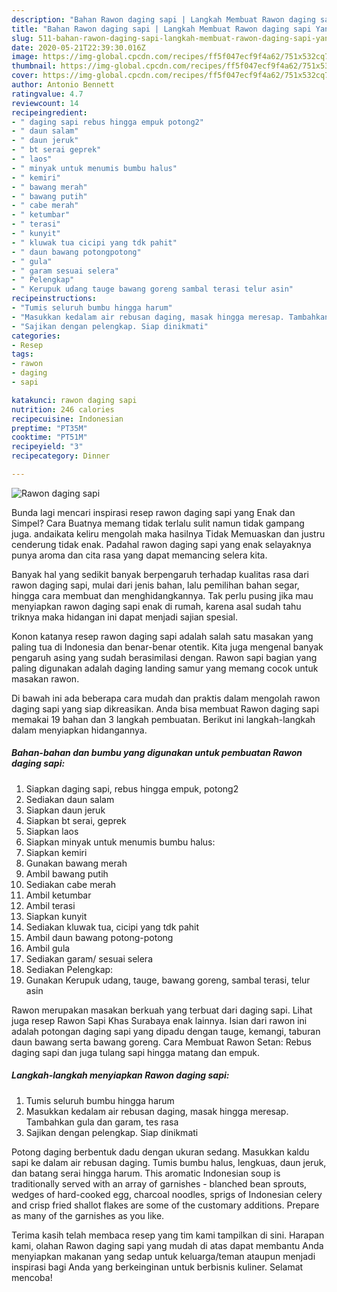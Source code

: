```yaml
---
description: "Bahan Rawon daging sapi | Langkah Membuat Rawon daging sapi Yang Enak Dan Lezat"
title: "Bahan Rawon daging sapi | Langkah Membuat Rawon daging sapi Yang Enak Dan Lezat"
slug: 511-bahan-rawon-daging-sapi-langkah-membuat-rawon-daging-sapi-yang-enak-dan-lezat
date: 2020-05-21T22:39:30.016Z
image: https://img-global.cpcdn.com/recipes/ff5f047ecf9f4a62/751x532cq70/rawon-daging-sapi-foto-resep-utama.jpg
thumbnail: https://img-global.cpcdn.com/recipes/ff5f047ecf9f4a62/751x532cq70/rawon-daging-sapi-foto-resep-utama.jpg
cover: https://img-global.cpcdn.com/recipes/ff5f047ecf9f4a62/751x532cq70/rawon-daging-sapi-foto-resep-utama.jpg
author: Antonio Bennett
ratingvalue: 4.7
reviewcount: 14
recipeingredient:
- " daging sapi rebus hingga empuk potong2"
- " daun salam"
- " daun jeruk"
- " bt serai geprek"
- " laos"
- " minyak untuk menumis bumbu halus"
- " kemiri"
- " bawang merah"
- " bawang putih"
- " cabe merah"
- " ketumbar"
- " terasi"
- " kunyit"
- " kluwak tua cicipi yang tdk pahit"
- " daun bawang potongpotong"
- " gula"
- " garam sesuai selera"
- " Pelengkap"
- " Kerupuk udang tauge bawang goreng sambal terasi telur asin"
recipeinstructions:
- "Tumis seluruh bumbu hingga harum"
- "Masukkan kedalam air rebusan daging, masak hingga meresap. Tambahkan gula dan garam, tes rasa"
- "Sajikan dengan pelengkap. Siap dinikmati"
categories:
- Resep
tags:
- rawon
- daging
- sapi

katakunci: rawon daging sapi 
nutrition: 246 calories
recipecuisine: Indonesian
preptime: "PT35M"
cooktime: "PT51M"
recipeyield: "3"
recipecategory: Dinner

---
```



![Rawon daging sapi](https://img-global.cpcdn.com/recipes/ff5f047ecf9f4a62/751x532cq70/rawon-daging-sapi-foto-resep-utama.jpg)

Bunda lagi mencari inspirasi resep rawon daging sapi yang Enak dan Simpel? Cara Buatnya memang tidak terlalu sulit namun tidak gampang juga. andaikata keliru mengolah maka hasilnya Tidak Memuaskan dan justru cenderung tidak enak. Padahal rawon daging sapi yang enak selayaknya punya aroma dan cita rasa yang dapat memancing selera kita.

Banyak hal yang sedikit banyak berpengaruh terhadap kualitas rasa dari rawon daging sapi, mulai dari jenis bahan, lalu pemilihan bahan segar, hingga cara membuat dan menghidangkannya. Tak perlu pusing jika mau menyiapkan rawon daging sapi enak di rumah, karena asal sudah tahu triknya maka hidangan ini dapat menjadi sajian spesial.

Konon katanya resep rawon daging sapi adalah salah satu masakan yang paling tua di Indonesia dan benar-benar otentik. Kita juga mengenal banyak pengaruh asing yang sudah berasimilasi dengan. Rawon sapi bagian yang paling digunakan adalah daging landing samur yang memang cocok untuk masakan rawon.


Di bawah ini ada beberapa cara mudah dan praktis dalam mengolah rawon daging sapi yang siap dikreasikan. Anda bisa membuat Rawon daging sapi memakai 19 bahan dan 3 langkah pembuatan. Berikut ini langkah-langkah dalam menyiapkan hidangannya.

<!--inarticleads1-->

##### Bahan-bahan dan bumbu yang digunakan untuk pembuatan Rawon daging sapi:

1. Siapkan  daging sapi, rebus hingga empuk, potong2
1. Sediakan  daun salam
1. Siapkan  daun jeruk
1. Siapkan  bt serai, geprek
1. Siapkan  laos
1. Siapkan  minyak untuk menumis bumbu halus:
1. Siapkan  kemiri
1. Gunakan  bawang merah
1. Ambil  bawang putih
1. Sediakan  cabe merah
1. Ambil  ketumbar
1. Ambil  terasi
1. Siapkan  kunyit
1. Sediakan  kluwak tua, cicipi yang tdk pahit
1. Ambil  daun bawang potong-potong
1. Ambil  gula
1. Sediakan  garam/ sesuai selera
1. Sediakan  Pelengkap:
1. Gunakan  Kerupuk udang, tauge, bawang goreng, sambal terasi, telur asin


Rawon merupakan masakan berkuah yang terbuat dari daging sapi. Lihat juga resep Rawon Sapi Khas Surabaya enak lainnya. Isian dari rawon ini adalah potongan daging sapi yang dipadu dengan tauge, kemangi, taburan daun bawang serta bawang goreng. Cara Membuat Rawon Setan: Rebus daging sapi dan juga tulang sapi hingga matang dan empuk. 

<!--inarticleads2-->

##### Langkah-langkah menyiapkan Rawon daging sapi:

1. Tumis seluruh bumbu hingga harum
1. Masukkan kedalam air rebusan daging, masak hingga meresap. Tambahkan gula dan garam, tes rasa
1. Sajikan dengan pelengkap. Siap dinikmati


Potong daging berbentuk dadu dengan ukuran sedang. Masukkan kaldu sapi ke dalam air rebusan daging. Tumis bumbu halus, lengkuas, daun jeruk, dan batang serai hingga harum. This aromatic Indonesian soup is traditionally served with an array of garnishes - blanched bean sprouts, wedges of hard-cooked egg, charcoal noodles, sprigs of Indonesian celery and crisp fried shallot flakes are some of the customary additions. Prepare as many of the garnishes as you like. 

Terima kasih telah membaca resep yang tim kami tampilkan di sini. Harapan kami, olahan Rawon daging sapi yang mudah di atas dapat membantu Anda menyiapkan makanan yang sedap untuk keluarga/teman ataupun menjadi inspirasi bagi Anda yang berkeinginan untuk berbisnis kuliner. Selamat mencoba!
